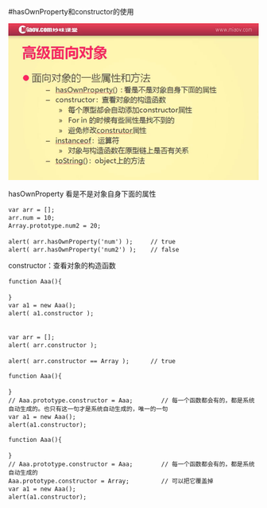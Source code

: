 #hasOwnProperty和constructor的使用

![](image/screenshot_1494593539769.png)

hasOwnProperty 看是不是对象自身下面的属性
```
var arr = [];
arr.num = 10;
Array.prototype.num2 = 20;

alert( arr.hasOwnProperty('num') );     // true
alert( arr.hasOwnProperty('num2') );    // false
```

constructor：查看对象的构造函数
```
function Aaa(){

}
var a1 = new Aaa();
alert( a1.constructor );


var arr = [];
alert( arr.constructor );

alert( arr.constructor == Array );      // true
```

```
function Aaa(){

}
// Aaa.prototype.constructor = Aaa;        // 每一个函数都会有的，都是系统自动生成的。也只有这一句才是系统自动生成的，唯一的一句
var a1 = new Aaa();
alert(a1.constructor);
```

```
function Aaa(){

}
// Aaa.prototype.constructor = Aaa;        // 每一个函数都会有的，都是系统自动生成的
Aaa.prototype.constructor = Array;         // 可以把它覆盖掉
var a1 = new Aaa();
alert(a1.constructor);
```

